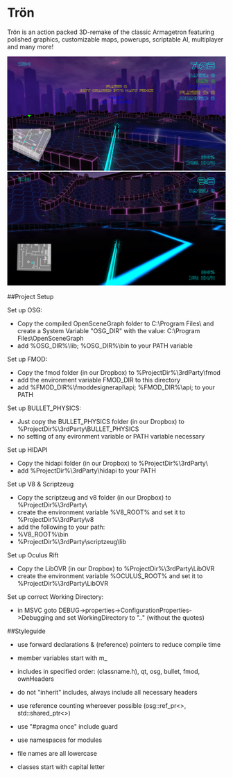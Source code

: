 Trön
======

Trön is an action packed 3D-remake of the classic Armagetron
featuring polished graphics, customizable maps, powerups, scriptable AI, multiplayer and many more!


![Trön](data/screenshots/ramp.png)
![Bended Views](data/screenshots/bended.png)


##Project Setup

Set up OSG:
- Copy the compiled OpenSceneGraph folder to C:\Program Files\ and create a System Variable "OSG_DIR" with the value: C:\Program Files\OpenSceneGraph
- add %OSG_DIR%\lib; %OSG_DIR%\bin to your PATH variable

Set up FMOD:
- Copy the fmod folder (in our Dropbox) to %ProjectDir%\3rdParty\fmod
- add the environment variable FMOD_DIR to this directory
- add %FMOD_DIR%\fmoddesignerapi\api; %FMOD_DIR%\api; to your PATH

Set up BULLET_PHYSICS:
- Just copy the BULLET_PHYSICS folder (in our Dropbox) to %ProjectDir%\3rdParty\BULLET_PHYSICS
- no setting of any evironment variable or PATH variable necessary

Set up HIDAPI
- Copy the hidapi folder (in our Dropbox) to
%ProjectDir%\3rdParty\
- add %ProjectDir%\3rdParty\hidapi to your PATH

Set up V8 & Scriptzeug
- Copy the scriptzeug and v8 folder (in our Dropbox) to 
%ProjectDir%\3rdParty\
- create the environment variable %V8_ROOT% and set it to %ProjectDir%\3rdParty\v8
- add the following to your path:
- %V8_ROOT%\bin
- %ProjectDir%\3rdParty\scriptzeug\lib

Set up Oculus Rift
- Copy the LibOVR (in our Dropbox) to
%ProjectDir%\3rdParty\LibOVR
- create the environment variable %OCULUS_ROOT% and set it to %ProjectDir%\3rdParty\LibOVR

Set up correct Working Directory:
- in MSVC goto DEBUG->properties->ConfigurationProperties->Debugging and set WorkingDirectory to ".." (without the quotes)



##Styleguide

- use forward declarations & (reference) pointers to reduce compile time

- member variables start with m_

- includes in specified order:
	(classname.h), qt, osg, bullet, fmod, ownHeaders
- do not "inherit" includes, always include all necessary headers

- use reference counting whereever possible (osg::ref_pr<>, std::shared_ptr<>)

- use "#pragma once" include guard

- use namespaces for modules

- file names are all lowercase

- classes start with capital letter
